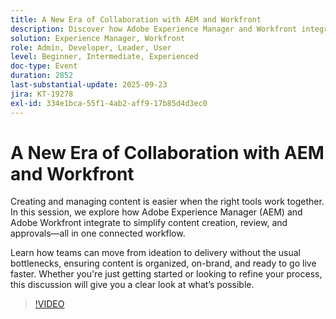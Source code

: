 ```yaml
---
title: A New Era of Collaboration with AEM and Workfront
description: Discover how Adobe Experience Manager and Workfront integrate to simplify content creation, review, and approvals. Learn how connected workflows help teams move from ideas to delivery faster while keeping content organized, on-brand, and ready to launch.
solution: Experience Manager, Workfront
role: Admin, Developer, Leader, User
level: Beginner, Intermediate, Experienced
doc-type: Event
duration: 2852
last-substantial-update: 2025-09-23
jira: KT-19278
exl-id: 334e1bca-55f1-4ab2-aff9-17b85d4d3ec0
---
```

# A New Era of Collaboration with AEM and Workfront

Creating and managing content is easier when the right tools work together. In this session, we explore how Adobe Experience Manager (AEM) and Adobe Workfront integrate to simplify content creation, review, and approvals—all in one connected workflow. 

Learn how teams can move from ideation to delivery without the usual bottlenecks, ensuring content is organized, on-brand, and ready to go live faster. Whether you're just getting started or looking to refine your process, this discussion will give you a clear look at what’s possible.

>[!VIDEO](https://video.tv.adobe.com/v/3475186/?learn=on&enablevpops)
